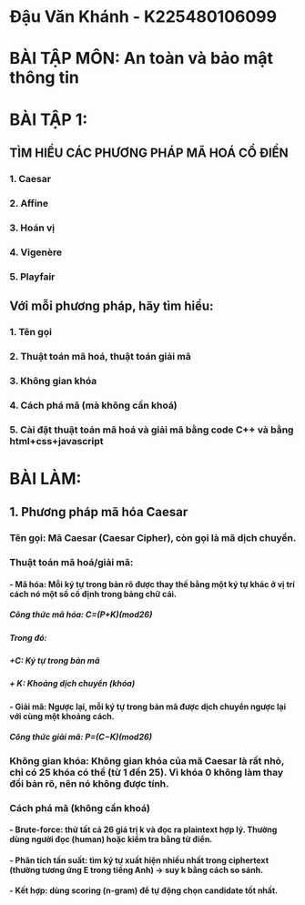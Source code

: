 # Đậu Văn Khánh - K225480106099
# BÀI TẬP MÔN: An toàn và bảo mật thông tin
# BÀI TẬP 1:
## TÌM HIỂU CÁC PHƯƠNG PHÁP MÃ HOÁ CỔ ĐIỂN
### 1. Caesar
### 2. Affine
### 3. Hoán vị
### 4. Vigenère
### 5. Playfair
## Với mỗi phương pháp, hãy tìm hiểu:
### 1. Tên gọi
### 2. Thuật toán mã hoá, thuật toán giải mã
### 3. Không gian khóa
### 4. Cách phá mã (mà không cần khoá)
### 5. Cài đặt thuật toán mã hoá và giải mã bằng code C++ và bằng html+css+javascript

# BÀI LÀM:
## 1. Phương pháp mã hóa Caesar
### Tên gọi: Mã Caesar (Caesar Cipher), còn gọi là mã dịch chuyển. 
### Thuật toán mã hoá/giải mã:
#### - Mã hóa: Mỗi ký tự trong bản rõ được thay thế bằng một ký tự khác ở vị trí cách nó một số cố định trong bảng chữ cái.
##### Công thức mã hóa: C=(P+K)(mod26)
##### Trong đó:
##### +C: Ký tự trong bản mã
##### + K: Khoảng dịch chuyển (khóa)
#### - Giải mã: Ngược lại, mỗi ký tự trong bản mã được dịch chuyển ngược lại với cùng một khoảng cách.
##### Công thức giải mã: P=(C−K)(mod26)
### Không gian khóa: Không gian khóa của mã Caesar là rất nhỏ, chỉ có 25 khóa có thể (từ 1 đến 25). Vì khóa 0 không làm thay đổi bản rõ, nên nó không được tính.
### Cách phá mã (không cần khoá)
#### - Brute-force: thử tất cả 26 giá trị k và đọc ra plaintext hợp lý. Thường dùng người đọc (human) hoặc kiểm tra bằng từ điển.
#### - Phân tích tần suất: tìm ký tự xuất hiện nhiều nhất trong ciphertext (thường tương ứng E trong tiếng Anh) → suy k bằng cách so sánh.
#### - Kết hợp: dùng scoring (n-gram) để tự động chọn candidate tốt nhất.
